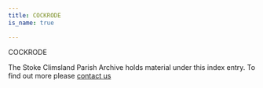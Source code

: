 ```yaml
---
title: COCKRODE
is_name: true

---
```


COCKRODE


The Stoke Climsland Parish Archive holds material under this index entry. To find out more please [contact us](/contact/)
